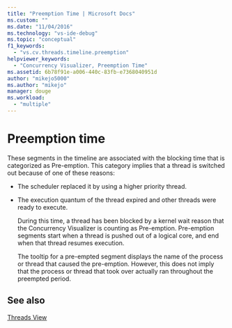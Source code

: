```yaml
---
title: "Preemption Time | Microsoft Docs"
ms.custom: ""
ms.date: "11/04/2016"
ms.technology: "vs-ide-debug"
ms.topic: "conceptual"
f1_keywords: 
  - "vs.cv.threads.timeline.preemption"
helpviewer_keywords: 
  - "Concurrency Visualizer, Preemption Time"
ms.assetid: 6b78f91e-a006-440c-83fb-e7368040951d
author: "mikejo5000"
ms.author: "mikejo"
manager: douge
ms.workload: 
  - "multiple"
---
```

# Preemption time
These segments in the timeline are associated with the blocking time that is categorized as Pre-emption. This category implies that a thread is switched out because of one of these reasons:  
  
- The scheduler replaced it by using a higher priority thread.  
  
- The execution quantum of the thread expired and other threads were ready to execute.  
  
  During this time, a thread has been blocked by a kernel wait reason that the Concurrency Visualizer is counting as Pre-emption. Pre-emption segments start when a thread is pushed out of a logical core, and end when that thread resumes execution.  
  
  The tooltip for a pre-empted segment displays the name of the process or thread that caused the pre-emption. However, this does not imply that the process or thread that took over actually ran throughout the preempted period.  
  
## See also  
 [Threads View](../profiling/threads-view-parallel-performance.md)
